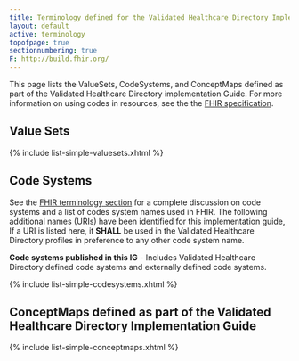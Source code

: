 ```yaml
---
title: Terminology defined for the Validated Healthcare Directory Implementation Guide
layout: default
active: terminology
topofpage: true
sectionnumbering: true
F: http://build.fhir.org/
---
```


This page lists the ValueSets, CodeSystems, and ConceptMaps defined as part of the Validated Healthcare Directory implementation Guide. For more information on using codes in resources, see the <!-- >[guidance section](guidance.html#using-codes-in-vhdir-profiles) as well as in --> the [FHIR specification](http://hl7.org/fhir/STU3/terminologies.html).

## Value Sets

{% include list-simple-valuesets.xhtml %}

<p/><p/>

## Code Systems

See the [FHIR terminology section](http://hl7.org/fhir/STU3/terminologies-systems.html) for a complete discussion on code systems and a list of codes system names used in FHIR. The following additional names (URIs) have been identified for this implementation guide,   If a URI is listed here, it **SHALL** be used in the Validated Healthcare Directory profiles in preference to any other code system name.

**Code systems published in this IG** - Includes Validated Healthcare Directory defined code systems and externally defined code systems. 

{% include list-simple-codesystems.xhtml %}

<p/><p/>

## ConceptMaps defined as part of the Validated Healthcare Directory Implementation Guide

{% include list-simple-conceptmaps.xhtml %}
